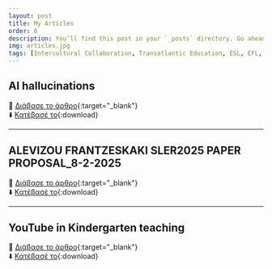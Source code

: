 ```yaml
---
layout: post
title: My Articles
order: 6
description: You’ll find this post in your `_posts` directory. Go ahead and edit it and re-build the site to see your changes.
img: articles.jpg
tags: [Intercultural Collaboration, Transatlantic Education, ESL, EFL, Inclusive Practices, AI in Education, Multilingualism, Educational Innovation, Teacher Exchange, EdTech]
---
```


## AI hallucinations

📄 [Διάβασε το άρθρο]( /assets/files/AI%20hallucinations.pdf ){:target="_blank"}  
⬇️ [Κατέβασέ το]( /assets/files/AI%20hallucinations.pdf ){:download}

---

## ALEVIZOU FRANTZESKAKI SLER2025 PAPER PROPOSAL_8-2-2025

📄 [Διάβασε το άρθρο]( /assets/files/ALEVIZOU_FRANTZESKAKI_SLER2025_PAPER%20PROPOSAL_8-2-2025.pdf ){:target="_blank"}  
⬇️ [Κατέβασέ το]( /assets/files/ALEVIZOU_FRANTZESKAKI_SLER2025_PAPER%20PROPOSAL_8-2-2025.pdf ){:download}

---

## YouTube in Kindergarten teaching

📄 [Διάβασε το άρθρο]( /assets/files/YouTube%20in%20Kindergarten%20teaching.pdf ){:target="_blank"}  
⬇️ [Κατέβασέ το]( /assets/files/YouTube%20in%20Kindergarten%20teaching.pdf ){:download}
